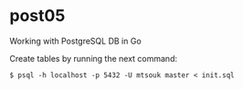 # post05
Working with PostgreSQL DB in Go

Create tables by running the next command:

`$ psql -h localhost -p 5432 -U mtsouk master < init.sql`
